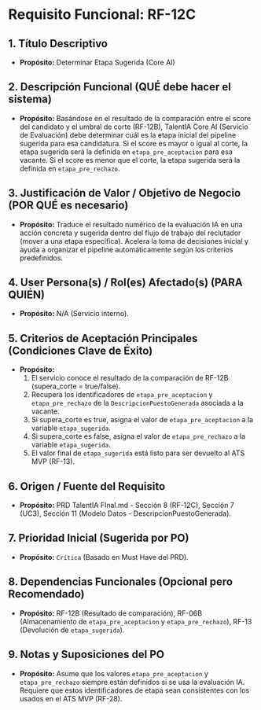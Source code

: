 # Requisito Funcional: RF-12C

## 1. Título Descriptivo
* **Propósito:** Determinar Etapa Sugerida (Core AI)

## 2. Descripción Funcional (QUÉ debe hacer el sistema)
* **Propósito:** Basándose en el resultado de la comparación entre el score del candidato y el umbral de corte (RF-12B), TalentIA Core AI (Servicio de Evaluación) debe determinar cuál es la etapa inicial del pipeline sugerida para esa candidatura. Si el score es mayor o igual al corte, la etapa sugerida será la definida en `etapa_pre_aceptacion` para esa vacante. Si el score es menor que el corte, la etapa sugerida será la definida en `etapa_pre_rechazo`.

## 3. Justificación de Valor / Objetivo de Negocio (POR QUÉ es necesario)
* **Propósito:** Traduce el resultado numérico de la evaluación IA en una acción concreta y sugerida dentro del flujo de trabajo del reclutador (mover a una etapa específica). Acelera la toma de decisiones inicial y ayuda a organizar el pipeline automáticamente según los criterios predefinidos.

## 4. User Persona(s) / Rol(es) Afectado(s) (PARA QUIÉN)
* **Propósito:** N/A (Servicio interno).

## 5. Criterios de Aceptación Principales (Condiciones Clave de Éxito)
* **Propósito:**
    1.  El servicio conoce el resultado de la comparación de RF-12B (supera_corte = true/false).
    2.  Recupera los identificadores de `etapa_pre_aceptacion` y `etapa_pre_rechazo` de la `DescripcionPuestoGenerada` asociada a la vacante.
    3.  Si supera_corte es true, asigna el valor de `etapa_pre_aceptacion` a la variable `etapa_sugerida`.
    4.  Si supera_corte es false, asigna el valor de `etapa_pre_rechazo` a la variable `etapa_sugerida`.
    5.  El valor final de `etapa_sugerida` está listo para ser devuelto al ATS MVP (RF-13).

## 6. Origen / Fuente del Requisito
* **Propósito:** PRD TalentIA FInal.md - Sección 8 (RF-12C), Sección 7 (UC3), Sección 11 (Modelo Datos - DescripcionPuestoGenerada).

## 7. Prioridad Inicial (Sugerida por PO)
* **Propósito:** `Crítica` (Basado en Must Have del PRD).

## 8. Dependencias Funcionales (Opcional pero Recomendado)
* **Propósito:** RF-12B (Resultado de comparación), RF-06B (Almacenamiento de `etapa_pre_aceptacion` y `etapa_pre_rechazo`), RF-13 (Devolución de `etapa_sugerida`).

## 9. Notas y Suposiciones del PO
* **Propósito:** Asume que los valores `etapa_pre_aceptacion` y `etapa_pre_rechazo` siempre están definidos si se usa la evaluación IA. Requiere que estos identificadores de etapa sean consistentes con los usados en el ATS MVP (RF-28).